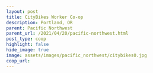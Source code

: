 ```yaml
---
layout: post
title: CityBikes Worker Co-op
description: Portland, OR
parent: Pacific Northwest
parent_url: /2021/04/20/pacific-northwest.html
post_type: coop
highlight: false
hide_image: true
image: assets/images/pacific_northwest/citybikes0.jpg
coop_url:
---
```


